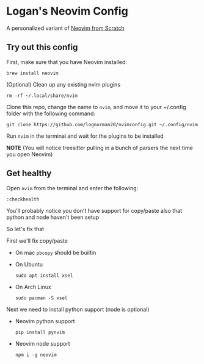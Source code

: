 # Logan's Neovim Config

A personalized variant of [Neovim from Scratch](https://github.com/LunarVim/Neovim-from-scratch)

## Try out this config

First, make sure that you have Neovim installed:

```
brew install neovim
```
(Optional) Clean up any existing nvim plugins
```
rm -rf ~/.local/share/nvim
```

Clone this repo, change the name to `nvim`, and move it to your ~/.config folder with the following command:
```
git clone https://github.com/lognorman20/nvimconfig.git ~/.config/nvim
```

Run `nvim` in the terminal and wait for the plugins to be installed 

**NOTE** (You will notice treesitter pulling in a bunch of parsers the next time you open Neovim) 

## Get healthy

Open `nvim` from the terminal and enter the following:

```
:checkhealth
```

You'll probably notice you don't have support for copy/paste also that python and node haven't been setup

So let's fix that

First we'll fix copy/paste

- On mac `pbcopy` should be builtin

- On Ubuntu

  ```
  sudo apt install xsel
  ```

- On Arch Linux

  ```
  sudo pacman -S xsel
  ```

Next we need to install python support (node is optional)

- Neovim python support

  ```
  pip install pynvim
  ```

- Neovim node support

  ```
  npm i -g neovim
  ```
